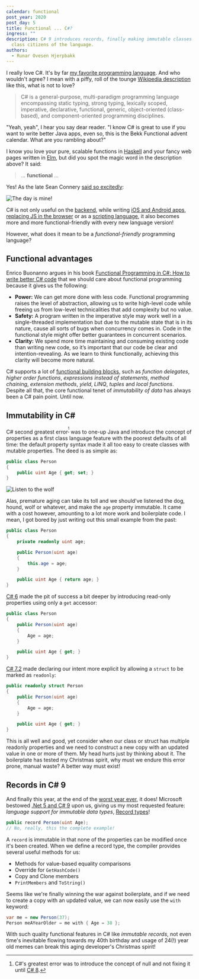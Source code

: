 ```yaml
---
calendar: functional
post_year: 2020
post_day: 5
title: Functional ... C#?
ingress: ""
description: C# 9 introduces records, finally making immutable classes first
  class citizens of the language.
authors:
  - Runar Ovesen Hjerpbakk
---
```

I really love C#. It's by far [my favorite programming language](https://hjerpbakk.com/tag/csharp/). And who wouldn't agree? I mean with a piffy, roll of the tounge [Wikipedia description](https://en.wikipedia.org/wiki/C_Sharp_(programming_language)) like this, what is not to love?

> C# is a general-purpose, multi-paradigm programming language encompassing static typing, strong typing, lexically scoped, imperative, declarative, functional, generic, object-oriented (class-based), and component-oriented programming disciplines.

"Yeah, yeah", I hear you say dear reader. "I know C# is great to use if you want to write better Java apps, even so, this is the Bekk Functional advent calendar. What are you rambling about?"

I know you love your pure, scalable functions in [Haskell](https://wiki.haskell.org/Functional_programming#Purity) and your fancy web pages written in [Elm](https://www.elm.christmas/2020), but did you spot the magic word in the description above? It said:

> ... **functional** ...

Yes! As the late Sean Connery [said so excitedly](https://youtu.be/hKJZ9pzDMCk):

![The day is mine!](https://hjerpbakk.com/img/christmas/the-day-is-mine.jpeg)

C# is not only useful on the [backend](https://docs.microsoft.com/en-us/aspnet/core/introduction-to-aspnet-core?view=aspnetcore-5.0), while writing [iOS and Android apps](https://docs.microsoft.com/en-us/xamarin/), [replacing JS in the browser](https://docs.microsoft.com/en-us/aspnet/core/blazor/?view=aspnetcore-5.0) or as a [scripting language](https://github.com/filipw/dotnet-script), it also becomes more and more functional-friendly with every new language version!

However, what does it mean to be a *functional-friendly* programming language?

## Functional advantages

Enrico Buonanno argues in his book [Functional Programming in C#: How to write better C# code](https://www.amazon.com/Functional-Programming-write-better-code/dp/1617293954/) that we should care about functional programming because it gives us the following:

- **Power:** We can get more done with less code. Functional programming raises the level of abstraction, allowing us to write high-level code while freeing us from low-level technicalities that add complexity but no value.
- **Safety:** A program written in the imperative style may work well in a single-threaded implementation but due to the mutable state that is in its nature, cause all sorts of bugs when concurrency comes in. Code in the functional style might offer better guarantees in concurrent scenarios.
- **Clarity:** We spend more time maintaining and consuming existing code than writing new code, so it’s important that our code be clear and intention-revealing. As we learn to think functionally, achieving this clarity will become more natural.

C# supports a lot of [functional building blocks](https://functionalprogrammingcsharp.com/functional-features-of-c-sharp), such as *function delegates*, *higher order functions*, *expressions instead of statements*, *method chaining*, *extension methods*, *yield*, *LINQ*, *tuples* and *local functions*. Despite all that, the core functional tenet of *immutability of data* has always been a C# pain point. Until now.

## Immutability in C# #

C# second greatest error<sup>[^error]</sup> was to one-up Java and introduce the concept of properties as a first class language feature with the poorest defaults of all time: the default property syntax made it all too easy to create classes with mutable properties. The deed is as simple as:

```csharp
public class Person
{
    public uint Age { get; set; }
}
```

![Listen to the wolf](https://hjerpbakk.com/img/christmas/the-wolf.png)

Alas, premature aging can take its toll and we should've listened the dog, hound, wolf or whatever, and make the `age` property immutable. It came with a cost however, amounting to a lot more work and boilerplate code. I mean, I got bored by just writing out this small example from the past:

```csharp
public class Person
{
    private readonly uint age;

    public Person(uint age)
    {
        this.age = age;
    }

    public uint Age { return age; }
}
```

[C# 6](https://docs.microsoft.com/en-us/dotnet/csharp/programming-guide/classes-and-structs/properties#expression-body-definitions) made the pit of success a bit deeper by introducing read-only properties using only a `get` accessor:

```csharp
public class Person
{
    public Person(uint age)
    {
        Age = age;
    }

    public uint Age { get; }
}
```

[C# 7.2](https://docs.microsoft.com/en-us/dotnet/csharp/language-reference/builtin-types/struct#readonly-struct) made declaring our intent more explicit by allowing a `struct` to be marked as `readonly`:

```csharp
public readonly struct Person
{
    public Person(uint age)
    {
        Age = age;
    }

    public uint Age { get; }
}
```

This is all well and good, yet consider when our class or struct has multiple readonly properties and we need to construct a new copy with an updated value in one or more of them. My head hurts just by thinking about it. The boilerplate has tested my Christmas spirit, why must we endure this error prone, manual waste? A better way must exist!

## Records in C# 9

And finally this year, at the end of the [worst year ever](https://www.youtube.com/watch?v=zu3k2PJumfI), it does! Microsoft bestowed [.Net 5 and C# 9](https://docs.microsoft.com/en-us/dotnet/csharp/whats-new/csharp-9) upon us, giving us my most requested feature: *language support for immutable data types*, [Record types](https://docs.microsoft.com/en-us/dotnet/csharp/whats-new/csharp-9#record-types)!

```csharp
public record Person(uint Age);
// No, really, this the complete example!
```

A `record` is immutable in that none of the properties can be modified once it's been created. When we define a record type, the compiler provides several useful methods for us:

- Methods for value-based equality comparisons
- Override for `GetHashCode()`
- Copy and Clone members
- `PrintMembers` and `ToString()`

Seems like we're finally winning the war against boilerplate, and if we need to create a copy with an updated value, we can now easily use the `with` keyword:

```csharp
var me = new Person(37);
Person meAYearOlder = me with { Age = 38 };
```

With such quality functional features in C# like *immutable records*, not even time's inevitable flowing towards my 40th birthday and usage of 24(!) year old memes can break this aging developer's Christmas spirit!

[^error]: C#'s greatest error was to introduce the concept of null and not fixing it until [C# 8](https://docs.microsoft.com/en-us/dotnet/csharp/nullable-references).
